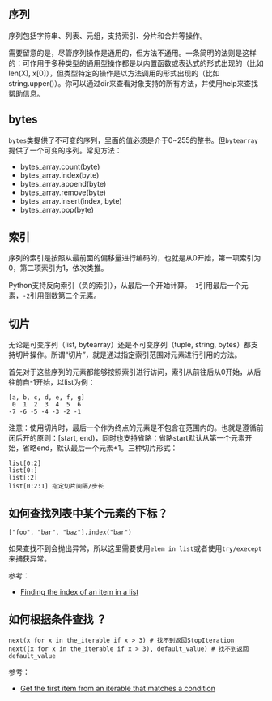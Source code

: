 ## 序列

序列包括字符串、列表、元组，支持索引、分片和合并等操作。

需要留意的是，尽管序列操作是通用的，但方法不通用。一条简明的法则是这样的：可作用于多种类型的通用型操作都是以内置函数或表达式的形式出现的（比如len(X), x[0]），但类型特定的操作是以方法调用的形式出现的（比如string.upper()）。你可以通过dir来查看对象支持的所有方法，并使用help来查找帮助信息。


## bytes

`bytes`类提供了不可变的序列，里面的值必须是介于0~255的整书。但`bytearray`提供了一个可变的序列。常见方法：

- bytes_array.count(byte)
- bytes_array.index(byte)
- bytes_array.append(byte)
- bytes_array.remove(byte)
- bytes_array.insert(index, byte)
- bytes_array.pop(byte)

## 索引

序列的索引是按照从最前面的偏移量进行编码的，也就是从0开始，第一项索引为0，第二项索引为1，依次类推。

Python支持反向索引（负的索引），从最后一个开始计算。`-1`引用最后一个元素，`-2`引用倒数第二个元素。


## 切片

无论是可变序列（list, bytearray）还是不可变序列（tuple, string, bytes）都支持切片操作。所谓“切片”，就是通过指定索引范围对元素进行引用的方法。

首先对于这些序列的元素都能够按照索引进行访问，索引从前往后从0开始，从后往前自-1开始，以list为例：

```
[a, b, c, d, e, f, g]
 0  1  2  3  4  5  6
-7 -6 -5 -4 -3 -2 -1
```

注意：使用切片时，最后一个作为终点的元素是不包含在范围内的。也就是遵循前闭后开的原则：[start, end)，同时也支持省略：省略start默认从第一个元素开始，省略end，默认最后一个元素+1。三种切片形式：

```
list[0:2]
list[0:]
list[:2]
list[0:2:1] 指定切片间隔/步长
```


## 如何查找列表中某个元素的下标？

```
["foo", "bar", "baz"].index("bar")
```

如果查找不到会抛出异常，所以这里需要使用`elem in list`或者使用`try/execept`来捕获异常。

参考：

- [Finding the index of an item in a list](https://stackoverflow.com/questions/176918/finding-the-index-of-an-item-in-a-list)

## 如何根据条件查找 ？


```
next(x for x in the_iterable if x > 3) # 找不到返回StopIteration 
next((x for x in the_iterable if x > 3), default_value) # 找不到返回default_value
```

参考：

- [Get the first item from an iterable that matches a condition](https://stackoverflow.com/questions/2361426/get-the-first-item-from-an-iterable-that-matches-a-condition)
